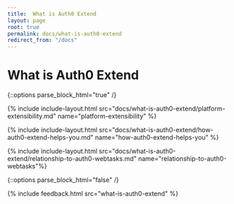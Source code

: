 ```yaml
---
title:  What is Auth0 Extend
layout: page
root: true
permalink: docs/what-is-auth0-extend
redirect_from: "/docs"
--- 
```

# What is Auth0 Extend

{::options parse_block_html="true" /}

{% include include-layout.html src="docs/what-is-auth0-extend/platform-extensibility.md" name="platform-extensibility" %}

{% include include-layout.html src="docs/what-is-auth0-extend/how-auth0-extend-helps-you.md" name="how-auth0-extend-helps-you" %}

{% include include-layout.html src="docs/what-is-auth0-extend/relationship-to-auth0-webtasks.md" name="relationship-to-auth0-webtasks"%}
 
{::options parse_block_html="false" /}

{% include feedback.html src="what-is-auth0-extend" %}